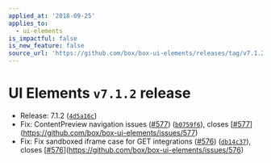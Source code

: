 ```yaml
---
applied_at: '2018-09-25'
applies_to:
  - ui-elements
is_impactful: false
is_new_feature: false
source_url: 'https://github.com/box/box-ui-elements/releases/tag/v7.1.2'
---
```


# UI Elements `v7.1.2` release


* Release: 7.1.2 ([`4d5a16c`](https://github.com/box/box-ui-elements/commit[`4d5a16c`](https://github.com/box/box-ui-elements/commit/4d5a16c)))
* Fix: ContentPreview navigation issues ([#577](https://github.com/box/box-ui-elements/pull/577)) ([`b0759f6`](https://github.com/box/box-ui-elements/commit[`b0759f6`](https://github.com/box/box-ui-elements/commit/b0759f6))), closes [[#577](https://github.com/box/box-ui-elements/pull/577)](https://github.com/box/box-ui-elements/issues/577)
* Fix: Fix sandboxed iframe case for GET integrations ([#576](https://github.com/box/box-ui-elements/pull/576)) ([`db14c37`](https://github.com/box/box-ui-elements/commit[`db14c37`](https://github.com/box/box-ui-elements/commit/db14c37))), closes [[#576](https://github.com/box/box-ui-elements/pull/576)](https://github.com/box/box-ui-elements/issues/576)



